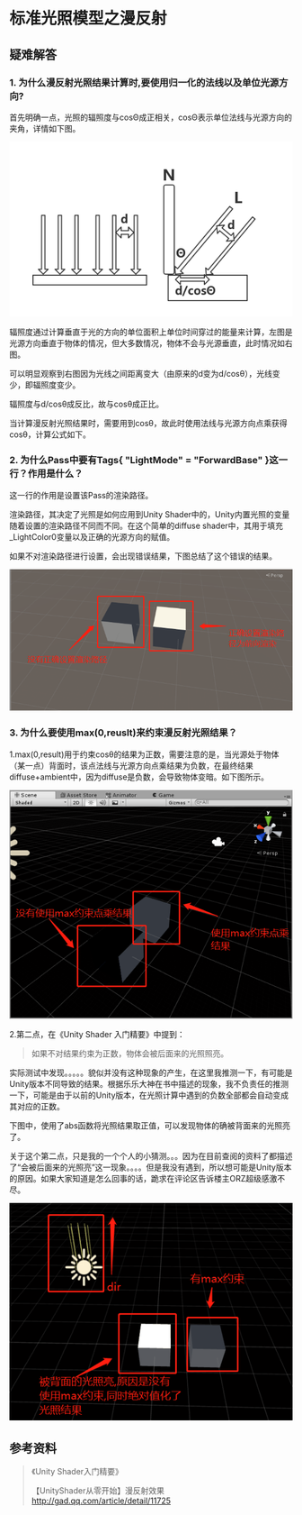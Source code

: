 # 标准光照模型之漫反射 #
## 疑难解答 ##
### 1. 为什么漫反射光照结果计算时,要使用归一化的法线以及单位光源方向? ###
首先明确一点，光照的辐照度与cosΘ成正相关，cosΘ表示单位法线与光源方向的夹角，详情如下图。

![Avater](Image/diffuse5.png)

辐照度通过计算垂直于光的方向的单位面积上单位时间穿过的能量来计算，左图是光源方向垂直于物体的情况，但大多数情况，物体不会与光源垂直，此时情况如右图。

可以明显观察到右图因为光线之间距离变大（由原来的d变为d/cosθ），光线变少，即辐照度变少。

辐照度与d/cosθ成反比，故与cosθ成正比。

当计算漫反射光照结果时，需要用到cosθ，故此时使用法线与光源方向点乘获得cosθ，计算公式如下。


### 2. 为什么Pass中要有Tags{ "LightMode" = "ForwardBase" }这一行？作用是什么？ ###
这一行的作用是设置该Pass的渲染路径。

渲染路径，其决定了光照是如何应用到Unity Shader中的，Unity内置光照的变量随着设置的渲染路径不同而不同。在这个简单的diffuse shader中，其用于填充_LightColor0变量以及正确的光源方向的赋值。

如果不对渲染路径进行设置，会出现错误结果，下图总结了这个错误的结果。

![Avater](Image/diffuse3.png)

### 3. 为什么要使用max(0,reuslt)来约束漫反射光照结果？ ###
1.max(0,result)用于约束cosθ的结果为正数，需要注意的是，当光源处于物体（某一点）背面时，该点法线与光源方向点乘结果为负数，在最终结果diffuse+ambient中，因为diffuse是负数，会导致物体变暗。如下图所示。

![Avater](Image/diffuse1.png)

2.第二点，在《Unity Shader 入门精要》中提到：

> 如果不对结果约束为正数，物体会被后面来的光照照亮。

实际测试中发现。。。。。貌似并没有这种现象的产生，在这里我推测一下，有可能是Unity版本不同导致的结果。根据乐乐大神在书中描述的现象，我不负责任的推测一下，可能是由于以前的Unity版本，在光照计算中遇到的负数全部都会自动变成其对应的正数。

下图中，使用了abs函数将光照结果取正值，可以发现物体的确被背面来的光照亮了。

关于这个第二点，只是我的一个个人的小猜测。。。因为在目前查阅的资料了都描述了“会被后面来的光照亮”这一现象。。。。但是我没有遇到，所以想可能是Unity版本的原因。如果大家知道是怎么回事的话，跪求在评论区告诉楼主ORZ超级感激不尽。

![Avater](Image/diffuse2.png)

## 参考资料 ##
> 《Unity Shader入门精要》
> 
> 【UnityShader从零开始】漫反射效果 http://gad.qq.com/article/detail/11725